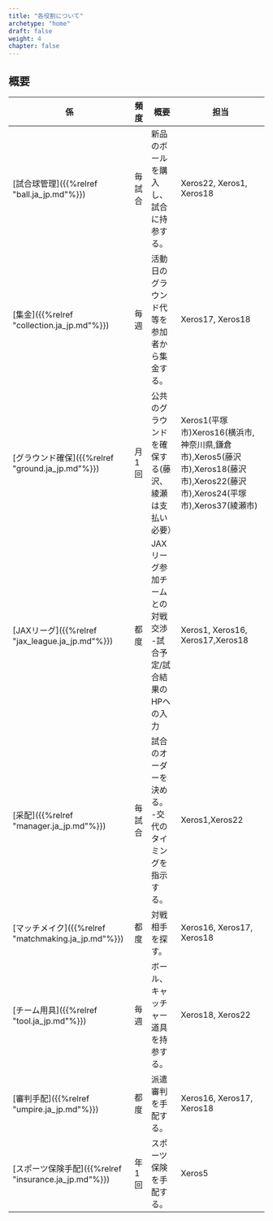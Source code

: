 ```yaml
---
title: "各役割について"
archetype: "home"
draft: false
weight: 4
chapter: false
---
```


## 概要

|係|頻度|概要|担当|
|-|-|-|-|
|[試合球管理]({{%relref "ball.ja_jp.md"%}})|毎試合|新品のボールを購入し、試合に持参する。|Xeros22, Xeros1, Xeros18|
|[集金]({{%relref "collection.ja_jp.md"%}})|毎週|活動日のグラウンド代等を参加者から集金する。|Xeros17, Xeros18|
|[グラウンド確保]({{%relref "ground.ja_jp.md"%}})|月1回|公共のグラウンドを確保する(藤沢、綾瀬は支払い必要）|Xeros1(平塚市)Xeros16(横浜市,神奈川県,鎌倉市),Xeros5(藤沢市),Xeros18(藤沢市),Xeros22(藤沢市),Xeros24(平塚市),Xeros37(綾瀬市)|
|[JAXリーグ]({{%relref "jax_league.ja_jp.md"%}})|都度|JAXリーグ参加チームとの対戦交渉<BR>-試合予定/試合結果のHPへの入力|Xeros1, Xeros16, Xeros17,Xeros18|
|[采配]({{%relref "manager.ja_jp.md"%}})|毎試合|試合のオーダーを決める。<BR>-交代のタイミングを指示する。|Xeros1,Xeros22|
|[マッチメイク]({{%relref "matchmaking.ja_jp.md"%}})|都度|対戦相手を探す。|Xeros16, Xeros17, Xeros18|
|[チーム用具]({{%relref "tool.ja_jp.md"%}})|毎週|ボール、キャッチャー道具を持参する。|Xeros18, Xeros22|
|[審判手配]({{%relref "umpire.ja_jp.md"%}})|都度|派遣審判を手配する。|Xeros16, Xeros17, Xeros18|
|[スポーツ保険手配]({{%relref "insurance.ja_jp.md"%}})|年1回|スポーツ保険を手配する。|Xeros5|
